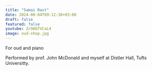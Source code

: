 ```yaml
---
title: "Samai Rast"
date: 2024-08-04T09:12:38+03:00
draft: false
featured: false
youtube: Zr96QfVCaL4
image: oud-shop.jpg
---
```

For oud and piano
<!--more-->
Performed by prof. John McDonald and myself at Distler Hall, Tufts Universitty.

